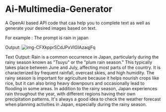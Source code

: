 # Ai-Multimedia-Generator
A OpenAI based API code that caa help you to complete text as well as generate your desired images based on text.

For example : The prompt is rain in japan

Output: 
![img-CFXkpprSCdJPxVIGIAzaqjFq](https://github.com/CreateJas/Ai-Multimedia-Generator/assets/91935368/9363f43b-a808-4dce-82bb-e763d3be7ed0)





Text Output:
Rain is a common occurrence in Japan, particularly during the rainy season known as "Tsuyu" or the "plum rain season." This typically takes place between June and July, affecting most parts of the country. It is characterized by frequent rainfall, overcast skies, and high humidity. The rainy season is important for agriculture because it helps nourish crops like rice, but it can also bring heavy downpours and occasionally lead to flooding in some areas. In addition to the rainy season, Japan experiences rain throughout the year, with different regions having their own precipitation patterns. It's always a good idea to check the weather forecast when planning activities in Japan, especially during the rainy season.

